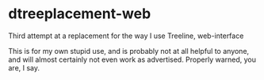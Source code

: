 # dtreeplacement-web
Third attempt at a replacement for the way I use Treeline, web-interface

This is for my own stupid use, and is probably not at all helpful to anyone, and will almost certainly not even work as advertised.  Properly warned, you are, I say.
